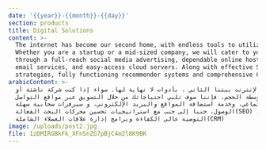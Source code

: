 ```yaml
---
date: '{{year}}-{{month}}-{{day}}'
section: products
title: Digital Solutions
content: >-
  The internet has become our second home, with endless tools to utilize.
  Whether you are a startup or a mid-sized company, we will cater to your needs
  through a full-reach social media advertising, dependable online hosting and
  email services, and easy-access cloud servers. Along with effective SEO
  strategies, fully functioning recommender systems and comprehensive CRMS.
arabicContent: >-
  أصبح الإنترنت بيتنا الثاني ، بأدوات لا نهاية لها. سواء إذا كنت شركة ناشئة أو
  متوسطة الحجم، فإننا سوف تلبي احتياجاتك من خلال التسويق عبر مواقع التواصل
  الاجتماعي، وخدمة استضافة المواقع والبريد الإلكتروني، و سيرفرات سحابية سهلة
  الوصول، جنبا إلى جنب مع استراتيجيات تحسين محركات البحث الفعالة(SEO) ، ونظام
  التوصية عالي الكفاءة وبرامج إدارة علاقات العملاء الشاملة(CRM)
image: /uploads/post2.jpg
file: 1zDMIRGBkFk_XFnSnZG7pBjC4m2l8K9BK
---
```


